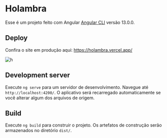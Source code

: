 # Holambra

Esse é um projeto feito com Angular [Angular CLI](https://github.com/angular/angular-cli) versão 13.0.0.

## Deploy

Confira o site em produção aqui: https://holambra.vercel.app/

![h](https://github.com/juliamchdo/holambra/assets/89415625/c71881f9-1f0a-4188-8f64-7f7ce3401612)

## Development server

Execute `ng serve` para um servidor de desenvolvimento. Navegue até `http://localhost:4200/`. O aplicativo será recarregado automaticamente se você alterar algum dos arquivos de origem.

## Build

Execute `ng build` para construir o projeto. Os artefatos de construção serão armazenados no diretório `dist/`.

